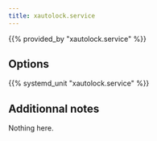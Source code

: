 ```yaml
---
title: xautolock.service
---
```


{{% provided_by "xautolock.service" %}}

## Options

{{% systemd_unit "xautolock.service" %}}

## Additionnal notes

Nothing here.